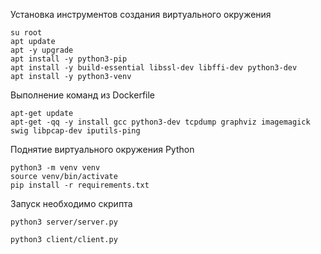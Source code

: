 Установка инструментов создания виртуального окружения

```shell
su root
apt update
apt -y upgrade
apt install -y python3-pip
apt install -y build-essential libssl-dev libffi-dev python3-dev
apt install -y python3-venv
```

Выполнение команд из Dockerfile

```shell
apt-get update 
apt-get -qq -y install gcc python3-dev tcpdump graphviz imagemagick swig libpcap-dev iputils-ping
```

Поднятие виртуального окружения Python

```shell
python3 -m venv venv
source venv/bin/activate
pip install -r requirements.txt
```

Запуск необходимо скрипта

```shell
python3 server/server.py
```

```shell
python3 client/client.py
```